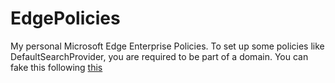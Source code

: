 # EdgePolicies

My personal Microsoft Edge Enterprise Policies. To set up some policies like DefaultSearchProvider, you are required to be part of a domain. You can fake this following [this](https://hitco.at/blog/apply-edge-policies-for-non-domain-joined-devices/)